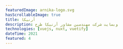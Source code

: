 ```yaml
---
featuredImage: arnika-logo.svg
hasScrollableImage: true
title: آرنیکا
description: وبسایت شرکت مهندسین مشاور آرنیکا طرح
technologies: [vuejs, nuxt, vuetify]
dateTime: 2021
featured: 4
---
```

